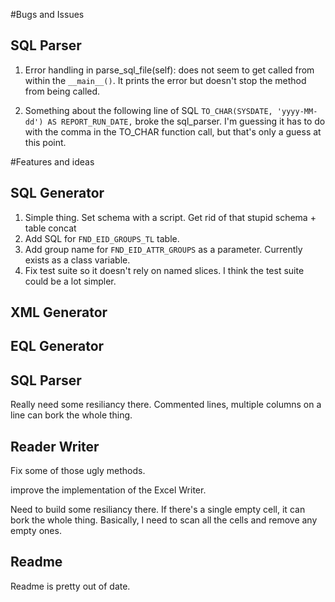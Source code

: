 #Bugs and Issues

## SQL Parser
1. Error handling in parse_sql_file(self): does not seem to get called from within the `__main__()`. It prints the error but doesn't stop the method from being called.

2. Something about the following line of SQL `TO_CHAR(SYSDATE, 'yyyy-MM-dd') AS REPORT_RUN_DATE,` broke the sql_parser. I'm guessing it has to do with the comma in the TO_CHAR function call, but that's only a guess at this point.


#Features and ideas 

## SQL Generator
1. Simple thing. Set schema with a script. Get rid of that stupid schema + table concat
2. Add SQL for `FND_EID_GROUPS_TL` table.
3. Add group name for `FND_EID_ATTR_GROUPS` as a parameter. Currently exists as a class variable.
4. Fix test suite so it doesn't rely on named slices. I think the test suite could be a lot simpler.

## XML Generator



## EQL Generator


## SQL Parser
Really need some resiliancy there. Commented lines, multiple columns on a line can bork the whole thing.

## Reader Writer
Fix some of those ugly methods.

improve the implementation of the Excel Writer.

Need to build some resiliancy there. If there's a single empty cell, it can bork the whole thing. Basically, I need to scan all the cells and remove any empty ones.

## Readme
Readme is pretty out of date.
